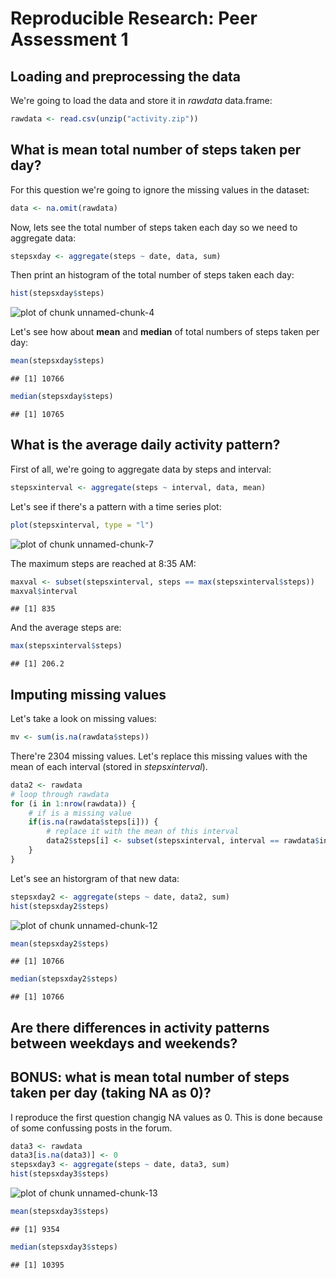 Reproducible Research: Peer Assessment 1
========================================
  
## Loading and preprocessing the data
We're going to load the data and store it in *rawdata* data.frame:

```r
rawdata <- read.csv(unzip("activity.zip"))
```

## What is mean total number of steps taken per day?
For this question we're going to ignore the missing values in the dataset:

```r
data <- na.omit(rawdata)
```

Now, lets see the total number of steps taken each day so we need to aggregate data:

```r
stepsxday <- aggregate(steps ~ date, data, sum)
```

Then print an histogram of the total number of steps taken each day:

```r
hist(stepsxday$steps)
```

![plot of chunk unnamed-chunk-4](figure/unnamed-chunk-4.png) 

Let's see how about **mean** and **median** of total numbers of steps taken per day:


```r
mean(stepsxday$steps)
```

```
## [1] 10766
```

```r
median(stepsxday$steps)
```

```
## [1] 10765
```

## What is the average daily activity pattern?
First of all, we're going to aggregate data by steps and interval:


```r
stepsxinterval <- aggregate(steps ~ interval, data, mean)
```

Let's see if there's a pattern with a time series plot:


```r
plot(stepsxinterval, type = "l")
```

![plot of chunk unnamed-chunk-7](figure/unnamed-chunk-7.png) 

The maximum steps are reached at 8:35 AM:


```r
maxval <- subset(stepsxinterval, steps == max(stepsxinterval$steps))
maxval$interval
```

```
## [1] 835
```

And the average steps are:


```r
max(stepsxinterval$steps)
```

```
## [1] 206.2
```

## Imputing missing values
Let's take a look on missing values:

```r
mv <- sum(is.na(rawdata$steps))
```

There're 2304 missing values. Let's replace this missing values with the mean of each interval (stored in *stepsxinterval*).


```r
data2 <- rawdata
# loop through rawdata
for (i in 1:nrow(rawdata)) {
    # if is a missing value
    if(is.na(rawdata$steps[i])) {
        # replace it with the mean of this interval
        data2$steps[i] <- subset(stepsxinterval, interval == rawdata$interval[i])$steps
    }
}
```

Let's see an historgram of that new data:

```r
stepsxday2 <- aggregate(steps ~ date, data2, sum)
hist(stepsxday2$steps)
```

![plot of chunk unnamed-chunk-12](figure/unnamed-chunk-12.png) 

```r
mean(stepsxday2$steps)
```

```
## [1] 10766
```

```r
median(stepsxday2$steps)
```

```
## [1] 10766
```

## Are there differences in activity patterns between weekdays and weekends?

## BONUS: what is mean total number of steps taken per day (taking NA as 0)?

I reproduce the first question changig NA values as 0. This is done because of some confussing posts in the forum.


```r
data3 <- rawdata
data3[is.na(data3)] <- 0
stepsxday3 <- aggregate(steps ~ date, data3, sum)
hist(stepsxday3$steps)
```

![plot of chunk unnamed-chunk-13](figure/unnamed-chunk-13.png) 

```r
mean(stepsxday3$steps)
```

```
## [1] 9354
```

```r
median(stepsxday3$steps)
```

```
## [1] 10395
```
